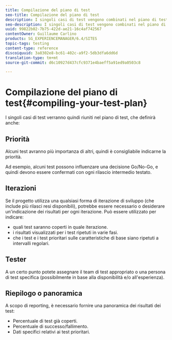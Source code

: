 ```yaml
---
title: Compilazione del piano di test
seo-title: Compilazione del piano di test
description: I singoli casi di test vengono combinati nel piano di test
seo-description: I singoli casi di test vengono combinati nel piano di test
uuid: 99822b02-7b75-422d-ae21-16c4af742567
contentOwner: Guillaume Carlino
products: SG_EXPERIENCEMANAGER/6.4/SITES
topic-tags: testing
content-type: reference
discoiquuid: 3a8302e8-bc61-402c-a9f2-5db3dfa6dd6d
translation-type: tm+mt
source-git-commit: d6c10927d437cfc9371e4baeff5a91ed9a0503c8

---
```



# Compilazione del piano di test{#compiling-your-test-plan}

I singoli casi di test verranno quindi riuniti nel piano di test, che definirà anche:

## Priorità

Alcuni test avranno più importanza di altri, quindi è consigliabile indicarne la priorità.

Ad esempio, alcuni test possono influenzare una decisione Go/No-Go, e quindi devono essere confermati con ogni rilascio intermedio testato.

## Iterazioni

Se il progetto utilizza una qualsiasi forma di iterazione di sviluppo (che include più rilasci resi disponibili), potrebbe essere necessario o desiderare un&#39;indicazione dei risultati per ogni iterazione. Può essere utilizzato per indicare:

* quali test saranno coperti in quale iterazione.
* i risultati visualizzati per i test ripetuti in varie fasi.
* che i test e i test prioritari sulle caratteristiche di base siano ripetuti a intervalli regolari.

## Tester

A un certo punto potete assegnare il team di test appropriato o una persona di test specifica (possibilmente in base alla disponibilità e/o all&#39;esperienza).

## Riepilogo o panoramica

A scopo di reporting, è necessario fornire una panoramica dei risultati dei test:

* Percentuale di test già coperti.
* Percentuale di successo/fallimento.
* Dati specifici relativi ai test prioritari.
